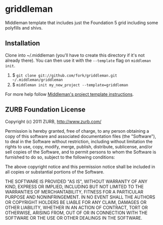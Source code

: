 griddleman
==========

Middleman template that includes just the Foundation 5 grid including some polyfills and shivs.

## Installation ##

Clone into ~/.middleman (you'll have to create this directory if it's not already there). You can then use it with the `--template` flag on `middleman init`.

1. $ `git clone git://github.com/fork/griddleman.git ~/.middleman/griddleman`
2. $ `middleman init my_new_project --template=griddleman`

For more help follow [Middleman's project template instructions](http://middlemanapp.com/getting-started/welcome/).

## ZURB Foundation License ##

Copyright (c) 2011 ZURB, http://www.zurb.com/

Permission is hereby granted, free of charge, to any person obtaining
a copy of this software and associated documentation files (the
"Software"), to deal in the Software without restriction, including
without limitation the rights to use, copy, modify, merge, publish,
distribute, sublicense, and/or sell copies of the Software, and to
permit persons to whom the Software is furnished to do so, subject to
the following conditions:

The above copyright notice and this permission notice shall be
included in all copies or substantial portions of the Software.

THE SOFTWARE IS PROVIDED "AS IS", WITHOUT WARRANTY OF ANY KIND,
EXPRESS OR IMPLIED, INCLUDING BUT NOT LIMITED TO THE WARRANTIES OF
MERCHANTABILITY, FITNESS FOR A PARTICULAR PURPOSE AND
NONINFRINGEMENT. IN NO EVENT SHALL THE AUTHORS OR COPYRIGHT HOLDERS BE
LIABLE FOR ANY CLAIM, DAMAGES OR OTHER LIABILITY, WHETHER IN AN ACTION
OF CONTRACT, TORT OR OTHERWISE, ARISING FROM, OUT OF OR IN CONNECTION
WITH THE SOFTWARE OR THE USE OR OTHER DEALINGS IN THE SOFTWARE.
